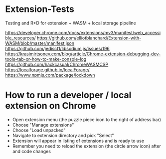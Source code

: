 # Extension-Tests
Testing and R+D for extension + WASM + local storage pipeline

https://developer.chrome.com/docs/extensions/mv3/manifest/web_accessible_resources/
https://github.com/elliotblanchard/Extension-with-WASM/blob/master/manifest.json
https://github.com/jedisct1/libsodium.js/issues/196
https://krasimirtsonev.com/blog/article/Chrome-extension-debugging-dev-tools-tab-or-how-to-make-console-log
https://github.com/hackcasual/ChromeWASMCSP
https://localforage.github.io/localForage/
https://www.npmjs.com/package/lockdown

# How to run a developer / local extension on Chrome
* Open extension menu (the puzzle piece icon to the right of address bar)
* Choose "Manage extensions"
* Choose "Load unpacked"
* Navigate to extension directory and pick "Select"
* Extension will appear in listing of extensions and is ready to use
* Remember you need to reload the extension (the circle arrow icon) after and code changes